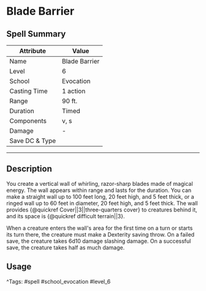 # Blade Barrier

## Spell Summary

| Attribute        | Value                  |
|------------------|------------------------|
| Name             | Blade Barrier                 |
| Level            | 6                |
| School           | Evocation          |
| Casting Time     | 1 action              |
| Range            | 90 ft.            |
| Duration         | Timed             |
| Components       | v, s             |
| Damage           | -               |
| Save DC & Type   |              |

---

## Description

You create a vertical wall of whirling, razor-sharp blades made of magical energy. The wall appears within range and lasts for the duration. You can make a straight wall up to 100 feet long, 20 feet high, and 5 feet thick, or a ringed wall up to 60 feet in diameter, 20 feet high, and 5 feet thick. The wall provides {@quickref Cover||3||three-quarters cover} to creatures behind it, and its space is {@quickref difficult terrain||3}.

When a creature enters the wall's area for the first time on a turn or starts its turn there, the creature must make a Dexterity saving throw. On a failed save, the creature takes 6d10 damage slashing damage. On a successful save, the creature takes half as much damage.

## Usage


^Tags: #spell #school_evocation #level_6